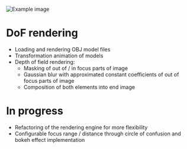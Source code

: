 ![Example image](https://raw.githubusercontent.com/bartlomiejn/dof-rendering-metal/master/dof_rendering.gif)

# DoF rendering
- Loading and rendering OBJ model files
- Transformation animation of models
- Depth of field rendering:
  - Masking of out of / in focus parts of image
  - Gaussian blur with approximated constant coefficients of out of focus parts of image
  - Composition of both elements into end image

# In progress
- Refactoring of the rendering engine for more flexibility
- Configurable focus range / distance through circle of confusion and bokeh effect implementation
